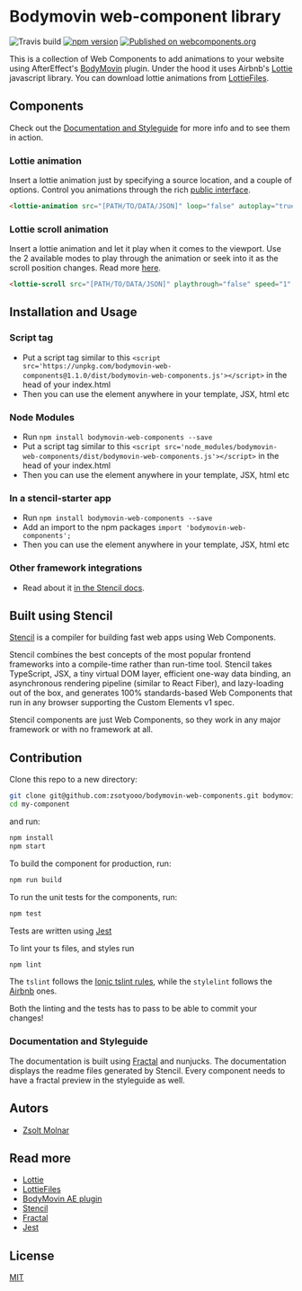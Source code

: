 # Bodymovin web-component library

![Travis build](https://travis-ci.com/zsotyooo/bodymovin-web-components.svg?branch=master) [![npm version](https://badge.fury.io/js/bodymovin-web-components.svg)](https://badge.fury.io/js/bodymovin-web-components) [![Published on webcomponents.org](https://img.shields.io/badge/webcomponents.org-published-blue.svg)](https://www.webcomponents.org/element/bodymovin-web-components)


This is a collection of Web Components to add animations to your website using AfterEffect's [BodyMovin](https://aescripts.com/bodymovin/) plugin. Under the hood it uses Airbnb's [Lottie](http://airbnb.io/lottie/) javascript library. You can download lottie animations from [LottieFiles](https://lottiefiles.com/).

## Components

Check out the [Documentation and Styleguide](https://zsotyooo.github.io/bodymovin-web-components/) for more info and to see them in action.

### Lottie animation

Insert a lottie animation just by specifying a source location, and a couple of options. Control you animations through the rich [public interface](https://zsotyooo.github.io/bodymovin-web-components/docs/components/lottie-animation/readme).


```html
<lottie-animation src="[PATH/TO/DATA/JSON]" loop="false" autoplay="true" />
```

### Lottie scroll animation

Insert a lottie animation and let it play when it comes to the viewport. Use the 2 available modes to play through the animation or seek into it as the scroll position changes.
Read more [here](https://zsotyooo.github.io/bodymovin-web-components/docs/components/lottie-scroll/readme).


```html
<lottie-scroll src="[PATH/TO/DATA/JSON]" playthrough="false" speed="1" />
```

## Installation and Usage

### Script tag

- Put a script tag similar to this `<script src='https://unpkg.com/bodymovin-web-components@1.1.0/dist/bodymovin-web-components.js'></script>` in the head of your index.html
- Then you can use the element anywhere in your template, JSX, html etc

### Node Modules
- Run `npm install bodymovin-web-components --save`
- Put a script tag similar to this `<script src='node_modules/bodymovin-web-components/dist/bodymovin-web-components.js'></script>` in the head of your index.html
- Then you can use the element anywhere in your template, JSX, html etc

### In a stencil-starter app
- Run `npm install bodymovin-web-components --save`
- Add an import to the npm packages `import 'bodymovin-web-components';`
- Then you can use the element anywhere in your template, JSX, html etc

### Other framework integrations
- Read about it [in the Stencil docs](https://stenciljs.com/docs/overview).

## Built using Stencil

[Stencil](https://stenciljs.com/) is a compiler for building fast web apps using Web Components.

Stencil combines the best concepts of the most popular frontend frameworks into a compile-time rather than run-time tool.  Stencil takes TypeScript, JSX, a tiny virtual DOM layer, efficient one-way data binding, an asynchronous rendering pipeline (similar to React Fiber), and lazy-loading out of the box, and generates 100% standards-based Web Components that run in any browser supporting the Custom Elements v1 spec.

Stencil components are just Web Components, so they work in any major framework or with no framework at all.

## Contribution

Clone this repo to a new directory:

```bash
git clone git@github.com:zsotyooo/bodymovin-web-components.git bodymovin-web-components
cd my-component
```

and run:

```bash
npm install
npm start
```

To build the component for production, run:

```bash
npm run build
```

To run the unit tests for the components, run:

```bash
npm test
```

Tests are written using [Jest](https://jestjs.io/)

To lint your ts files, and styles run

```bash
npm lint
```

The `tslint` follows the [Ionic tslint rules](https://github.com/ionic-team/tslint-ionic-rules), while the `stylelint` follows the [Airbnb](https://github.com/airbnb/css) ones.

Both the linting and the tests has to pass to be able to commit your changes!

### Documentation and Styleguide

The documentation is built using [Fractal](https://fractal.build/) and nunjucks. The documentation displays the readme files generated by Stencil.
Every component needs to have a fractal preview in the styleguide as well.

## Autors

- [Zsolt Molnar](https://www.linkedin.com/in/zsotyooo)

## Read more
- [Lottie](https://airbnb.design/lottie/)
- [LottieFiles](https://lottiefiles.com/)
- [BodyMovin AE plugin](https://aescripts.com/bodymovin/)
- [Stencil](https://stenciljs.com/)
- [Fractal](https://fractal.build/)
- [Jest](https://jestjs.io/)

## License

[MIT](https://opensource.org/licenses/MIT)



